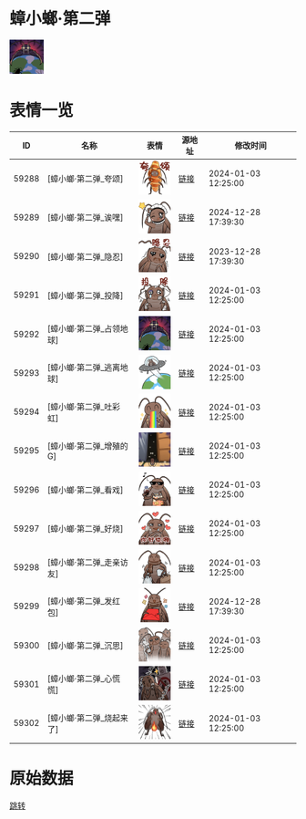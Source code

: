 # 蟑小螂·第二弹

<img src="./cover.png" height="60" alt="cover" />

# 表情一览

|ID|名称|表情|源地址|修改时间|
|----|----|----|----|----|
|59288|[蟑小螂·第二弹_夸颂]|<img src="./pic/059288_%5B蟑小螂·第二弹_夸颂%5D.png" height="60" alt="夸颂"/>|[链接](https://i0.hdslb.com/bfs/garb/40033da7cca42a88cbd542be17fd2ab93a3b0bc9.png)|2024-01-03 12:25:00|
|59289|[蟑小螂·第二弹_诶嘿]|<img src="./pic/059289_%5B蟑小螂·第二弹_诶嘿%5D.png" height="60" alt="诶嘿"/>|[链接](https://i0.hdslb.com/bfs/garb/e9b6839141bf746b5654807f8113547e6dbedc1b.png)|2024-12-28 17:39:30|
|59290|[蟑小螂·第二弹_隐忍]|<img src="./pic/059290_%5B蟑小螂·第二弹_隐忍%5D.png" height="60" alt="隐忍"/>|[链接](https://i0.hdslb.com/bfs/garb/82ed808a7a3b85c171d8ac295b1501980bc948bb.png)|2023-12-28 17:39:30|
|59291|[蟑小螂·第二弹_投降]|<img src="./pic/059291_%5B蟑小螂·第二弹_投降%5D.png" height="60" alt="投降"/>|[链接](https://i0.hdslb.com/bfs/garb/7e532c43f256169bc34c03d67938e818b92f895a.png)|2024-01-03 12:25:00|
|59292|[蟑小螂·第二弹_占领地球]|<img src="./pic/059292_%5B蟑小螂·第二弹_占领地球%5D.png" height="60" alt="占领地球"/>|[链接](https://i0.hdslb.com/bfs/garb/bce65b3b77cbfe26e903822d57edd3e5e958483a.png)|2024-01-03 12:25:00|
|59293|[蟑小螂·第二弹_逃离地球]|<img src="./pic/059293_%5B蟑小螂·第二弹_逃离地球%5D.png" height="60" alt="逃离地球"/>|[链接](https://i0.hdslb.com/bfs/garb/7f1fa77d552ea8d290e8e3efeb241b06e766071a.png)|2024-01-03 12:25:00|
|59294|[蟑小螂·第二弹_吐彩虹]|<img src="./pic/059294_%5B蟑小螂·第二弹_吐彩虹%5D.png" height="60" alt="吐彩虹"/>|[链接](https://i0.hdslb.com/bfs/garb/9b0ff5ee887cd5388af539d0cd3d625b7c4c5dff.png)|2024-01-03 12:25:00|
|59295|[蟑小螂·第二弹_增殖的G]|<img src="./pic/059295_%5B蟑小螂·第二弹_增殖的G%5D.png" height="60" alt="增殖的G"/>|[链接](https://i0.hdslb.com/bfs/garb/b011e6af21d9617f69dd600ae518825fd9ae2690.png)|2024-01-03 12:25:00|
|59296|[蟑小螂·第二弹_看戏]|<img src="./pic/059296_%5B蟑小螂·第二弹_看戏%5D.png" height="60" alt="看戏"/>|[链接](https://i0.hdslb.com/bfs/garb/11edaa1eb46dd679bbe0657bc04ffb2dcf8b8a17.png)|2024-01-03 12:25:00|
|59297|[蟑小螂·第二弹_好烧]|<img src="./pic/059297_%5B蟑小螂·第二弹_好烧%5D.png" height="60" alt="好烧"/>|[链接](https://i0.hdslb.com/bfs/garb/68041fccd0e2d68677de6c486bb967b635d7c8ab.png)|2024-01-03 12:25:00|
|59298|[蟑小螂·第二弹_走亲访友]|<img src="./pic/059298_%5B蟑小螂·第二弹_走亲访友%5D.png" height="60" alt="走亲访友"/>|[链接](https://i0.hdslb.com/bfs/garb/43198efd2200319ef49a8816f978ef88633ca1fc.png)|2024-01-03 12:25:00|
|59299|[蟑小螂·第二弹_发红包]|<img src="./pic/059299_%5B蟑小螂·第二弹_发红包%5D.png" height="60" alt="发红包"/>|[链接](https://i0.hdslb.com/bfs/garb/5f35118fd3dec00e1e06493250766b06c0cdfb9a.png)|2024-12-28 17:39:30|
|59300|[蟑小螂·第二弹_沉思]|<img src="./pic/059300_%5B蟑小螂·第二弹_沉思%5D.png" height="60" alt="沉思"/>|[链接](https://i0.hdslb.com/bfs/garb/9f500e91f744ab16707f81f38a921cafd2eccc5a.png)|2024-01-03 12:25:00|
|59301|[蟑小螂·第二弹_心慌慌]|<img src="./pic/059301_%5B蟑小螂·第二弹_心慌慌%5D.png" height="60" alt="心慌慌"/>|[链接](https://i0.hdslb.com/bfs/garb/ae8b46fbf33c93918bb666794736522c7248e8e7.png)|2024-01-03 12:25:00|
|59302|[蟑小螂·第二弹_烧起来了]|<img src="./pic/059302_%5B蟑小螂·第二弹_烧起来了%5D.png" height="60" alt="烧起来了"/>|[链接](https://i0.hdslb.com/bfs/garb/8dc906b73d68cefcdabbc4c5d4014ff65a791172.png)|2024-01-03 12:25:00|

# 原始数据

[跳转](./raw.json)

